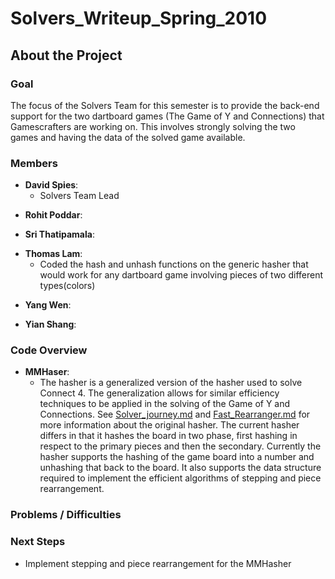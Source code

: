 Solvers\_Writeup\_Spring\_2010
==============================

About the Project
-----------------

### Goal

The focus of the Solvers Team for this semester is to provide the back-end support for the two dartboard games (The Game of Y and Connections) that Gamescrafters are working on. This involves strongly solving the two games and having the data of the solved game available.

### Members

-   **David Spies**:
    -   Solvers Team Lead

<!-- -->

-   **Rohit Poddar**:

<!-- -->

-   **Sri Thatipamala**:

<!-- -->

-   **Thomas Lam**:
    -   Coded the hash and unhash functions on the generic hasher that would work for any dartboard game involving pieces of two different types(colors)

<!-- -->

-   **Yang Wen**:

<!-- -->

-   **Yian Shang**:

### Code Overview

-   **MMHaser**:
    -   The hasher is a generalized version of the hasher used to solve Connect 4. The generalization allows for similar efficiency techniques to be applied in the solving of the Game of Y and Connections. See [Solver\_journey‎.md](Solver_journey‎.md "wikilink") and [Fast\_Rearranger.md](Fast_Rearranger.md "wikilink") for more information about the original hasher. The current hasher differs in that it hashes the board in two phase, first hashing in respect to the primary pieces and then the secondary. Currently the hasher supports the hashing of the game board into a number and unhashing that back to the board. It also supports the data structure required to implement the efficient algorithms of stepping and piece rearrangement.

### Problems / Difficulties

### Next Steps

-   Implement stepping and piece rearrangement for the MMHasher

